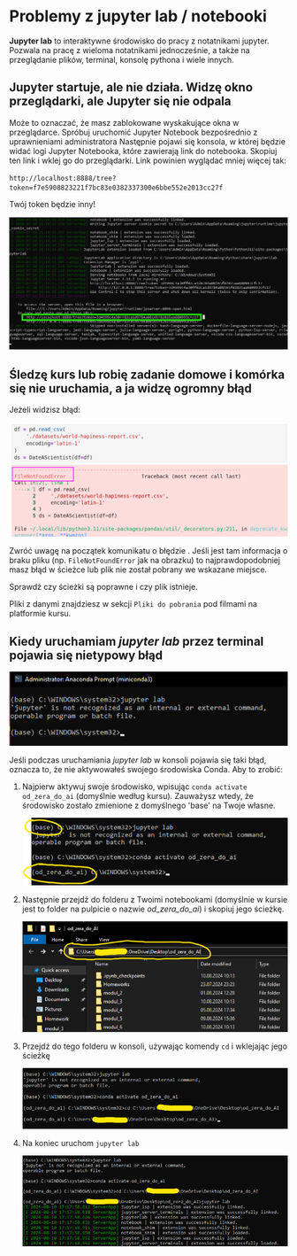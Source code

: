 
# **Problemy z jupyter lab / notebooki**

**Jupyter lab** to interaktywne środowisko do pracy z notatnikami jupyter. Pozwala na pracę z wieloma notatnikami jednocześnie, a także na przeglądanie plików, terminal, konsolę pythona i wiele innych.


## **Jupyter startuje, ale nie działa. Widzę okno przeglądarki, ale Jupyter się nie odpala**

Może to oznaczać, że masz zablokowane wyskakujące okna w przeglądarce. Spróbuj uruchomić Jupyter Notebook bezpośrednio z uprawnieniami administratora Następnie pojawi się konsola, w której będzie widać logi Jupyter Notebooka, które zawierają link do notebooka. Skopiuj ten link i wklej go do przeglądarki. Link powinien wyglądać mniej więcej tak:

`http://localhost:8888/tree?token=f7e5908823221f7bc83e0382337300e6bbe552e2013cc27f`

Twój token będzie inny!

![](assets/jupyter_lab__open.png)

## **Śledzę kurs lub robię zadanie domowe i komórka się nie uruchamia, a ja widzę ogromny błąd**

Jeżeli widzisz błąd:

![](assets/notebook__file_not_found.png)

Zwróć uwagę na początek komunikatu o błędzie .
Jeśli jest tam informacja o braku pliku (np. `FileNotFoundError` jak na obrazku) to najprawdopodobniej masz błąd w ścieżce lub plik nie został pobrany we wskazane miejsce.

Sprawdź czy ścieżki są poprawne i czy plik istnieje.

Pliki z danymi znajdziesz w sekcji `Pliki do pobrania` pod filmami na platformie kursu.

## **Kiedy uruchamiam *jupyter lab* przez terminal pojawia się nietypowy błąd**

![](./assets/jupyter_lab__second_opening_error.png)

Jeśli podczas uruchamiania *jupyter lab* w konsoli pojawia się taki błąd, oznacza to, że nie aktywowałeś swojego środowiska Conda. Aby to zrobić:
    
1. Najpierw aktywuj swoje środowisko, wpisując `conda activate od_zera_do_ai` (domyślnie według kursu). Zauważysz wtedy, że środowisko zostało zmienione z domyślnego 'base' na Twoje własne.

    ![](./assets/jupyter_lab__second_opening_activate_environment.png)

1. Następnie przejdź do folderu z Twoimi notebookami (domyślnie w kursie jest to folder na pulpicie o nazwie *od_zera_do_ai*) i skopiuj jego ścieżkę.

    ![](./assets/jupyter_lab__second_opening_folder_path.png)

1. Przejdź do tego folderu w konsoli, używając komendy `cd` i wklejając jego ścieżkę

    ![](./assets/jupyter_lab__second_opening_write_path_to_console.png)

1. Na koniec uruchom `jupyter lab`

    ![](./assets/jupyter_lab__second_opening_run_jupyter.png)